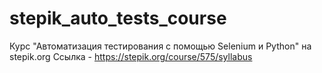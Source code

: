 # stepik_auto_tests_course
Курс "Автоматизация тестирования с помощью Selenium и Python" на stepik.org
Ссылка - https://stepik.org/course/575/syllabus
